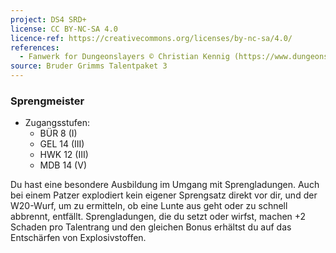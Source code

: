 ```yaml
---
project: DS4 SRD+
license: CC BY-NC-SA 4.0
licence-ref: https://creativecommons.org/licenses/by-nc-sa/4.0/
references: 
  - Fanwerk for Dungeonslayers © Christian Kennig (https://www.dungeonslayers.net/)
source: Bruder Grimms Talentpaket 3
---
```


### Sprengmeister

- Zugangsstufen:
  - BÜR 8 (I)
  - GEL 14 (III)
  - HWK 12 (III)
  - MDB 14 (V)

Du hast eine besondere Ausbildung im Umgang mit Sprengladungen. Auch bei einem Patzer explodiert kein eigener Sprengsatz direkt vor dir, und der W20-Wurf, um zu ermitteln, ob eine Lunte aus geht oder zu schnell abbrennt, entfällt. Sprengladungen, die du setzt oder wirfst, machen +2 Schaden pro Talentrang und den gleichen Bonus erhältst du auf das Entschärfen von Explosivstoffen.

